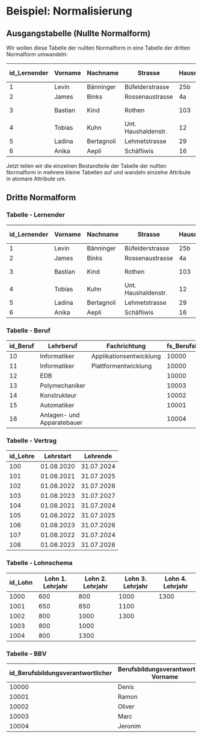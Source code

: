# Beispiel: Normalisierung

<show-structure depth="2"/>

## Ausgangstabelle (Nullte Normalform)

Wir wollen diese Tabelle der nullten Normalform in eine Tabelle der dritten Normalform umwandeln:

| id_Lernender | Vorname | Nachname   | Strasse             | Hausnr. | PLZ  | Ort                 | Mail                                                                          | Telefon (Festnetz) | Mobil     | Geburtsdatum | Lehrberuf    | Fachrichtung            | Lehrstart  | Lehrende   | Berufsbildungsverantworlicher | Lohn 1. LJ | Lohn 2. LJ | Lohn 3. LJ | Lohn 4. LJ |
|--------------|---------|------------|---------------------|---------|------|---------------------|-------------------------------------------------------------------------------|--------------------|-----------|--------------|--------------|-------------------------|------------|------------|-------------------------------|------------|------------|------------|------------|
| 1            | Levin   | Bänninger  | Büfelderstrasse     | 25b     | 8370 | Sirnach             | [levin.baenninger@buhlergroup.com](mailto:levin.baenninger@buhlergroup.com)   |                    | 787001640 | 28.10.2007   | Informatiker | Applikationsentwicklung | 01.08.2023 | 31.07.2027 | Denis Forster                 | 600        | 800        | 1000       | 1200       |
| 2            | James   | Binks      | Rossenaustrasse     | 4a      | 9200 | Gossau              | [james.binks@buhlergroup.com](mailto:james.binks@buhlergroup.com)             |                    | 796541729 | 05.07.2007   | Informatiker | Applikationsentwicklung | 01.08.2023 | 31.07.2027 | Denis Forster                 | 600        | 800        | 1000       | 1200       |
| 3            | Bastian | Kind       | Rothen              | 103     | 9217 | Neukirch a. d. Thur | [Bastian.kind@buhlergroup.com](mailto:Bastian.kind@buhlergroup.com)           |                    | 797354463 | 21.01.2008   | Informatiker | Applikationsentwicklung | 01.08.2023 | 31.07.2027 | Denis Forster                 | 600        | 800        | 1000       | 1300       |
| 4            | Tobias  | Kuhn       | Unt. Haushaldenstr. | 12      | 8374 | Dussnang            | [tobias.kuhn@buhlergroup.com](mailto:tobias.kuhn@buhlergroup.com)             | 719100678          | 789467966 | 08.01.2008   | Informatiker | Applikationsentwicklung | 01.08.2023 | 31.07.2027 | Denis Forster                 | 600        | 800        | 1000       | 1300       |
| 5            | Ladina  | Bertagnoli | Lehmetstrasse       | 29      | 9247 | Henau               | [ladina.bertagnoli@buhlergroup.com](mailto:ladina.bertagnoli@buhlergroup.com) |                    | 783143190 | 02.11.2007   | Informatiker | Plattformentwicklung    | 01.08.2023 | 31.07.2027 | Denis Forster                 | 600        | 800        | 1000       | 1200       |
| 6            | Anika   | Aepli      | Schäfliwis          | 16      | 9104 | Waldstatt           | [anika.aepli@buuhlergroup.com](mailto:anika.aepli@buuhlergroup.com)           |                    | 798546676 | 13.10.2007   | Informatiker | Applikationsentwicklung | 01.08.2023 | 31.07.2027 | Denis Forster                 | 600        | 800        | 1000       | 1200       |

Jetzt teilen wir die einzelnen Bestandteile der Tabelle der nullten Normalform in mehrere kleine Tabellen auf und wandeln einzelne Attribute in
atomare Attribute um.

## Dritte Normalform

### Tabelle - Lernender

| id_Lernender | Vorname | Nachname   | Strasse             | Hausnr. | PLZ  | Ort                 | Mail                                                                          | Telefon (Festnetz) | Mobil     | Geburtsdatum | fs_Beruf | fs_Vertrag | fs_Lohn |
|--------------|---------|------------|---------------------|---------|------|---------------------|-------------------------------------------------------------------------------|--------------------|-----------|--------------|----------|------------|---------|
| 1            | Levin   | Bänninger  | Büfelderstrasse     | 25b     | 8370 | Sirnach             | [levin.baenninger@buhlergroup.com](mailto:levin.baenninger@buhlergroup.com)   |                    | 787001640 | 28.10.2007   | 10       | 103        | 1000    |
| 2            | James   | Binks      | Rossenaustrasse     | 4a      | 9200 | Gossau              | [james.binks@buhlergroup.com](mailto:james.binks@buhlergroup.com)             |                    | 796541729 | 05.07.2007   | 10       | 103        | 1000    |
| 3            | Bastian | Kind       | Rothen              | 103     | 9217 | Neukirch a. d. Thur | [Bastian.kind@buhlergroup.com](mailto:Bastian.kind@buhlergroup.com)           |                    | 797354463 | 21.01.2008   | 10       | 103        | 1000    |
| 4            | Tobias  | Kuhn       | Unt. Haushaldenstr. | 12      | 8374 | Dussnang            | [tobias.kuhn@buhlergroup.com](mailto:tobias.kuhn@buhlergroup.com)             | 719100678          | 789467966 | 08.01.2008   | 10       | 103        | 1000    |
| 5            | Ladina  | Bertagnoli | Lehmetstrasse       | 29      | 9247 | Henau               | [ladina.bertagnoli@buhlergroup.com](mailto:ladina.bertagnoli@buhlergroup.com) |                    | 783143190 | 02.11.2007   | 11       | 103        | 1000    |
| 6            | Anika   | Aepli      | Schäfliwis          | 16      | 9104 | Waldstatt           | [anika.aepli@buuhlergroup.com](mailto:anika.aepli@buuhlergroup.com)           |                    | 798546676 | 13.10.2007   | 10       | 103        | 1000    |

### Tabelle - Beruf

| id_Beruf | Lehrberuf                  | Fachrichtung            | fs_Berufsbildungsverantwortlicher |
|----------|----------------------------|-------------------------|-----------------------------------|
| 10       | Informatiker               | Applikationsentwicklung | 10000                             |
| 11       | Informatiker               | Plattformentwicklung    | 10000                             |
| 12       | EDB                        |                         | 10000                             |
| 13       | Polymechaniker             |                         | 10003                             |
| 14       | Konstrukteur               |                         | 10002                             |
| 15       | Automatiker                |                         | 10001                             |
| 16       | Anlagen- und Apparatebauer |                         | 10004                             |

### Tabelle - Vertrag

| id_Lehre | Lehrstart  | Lehrende   |
|----------|------------|------------|
| 100      | 01.08.2020 | 31.07.2024 |
| 101      | 01.08.2021 | 31.07.2025 |
| 102      | 01.08.2022 | 31.07.2026 |
| 103      | 01.08.2023 | 31.07.2027 |
| 104      | 01.08.2021 | 31.07.2024 |
| 105      | 01.08.2022 | 31.07.2025 |
| 106      | 01.08.2023 | 31.07.2026 |
| 107      | 01.08.2022 | 31.07.2024 |
| 108      | 01.08.2023 | 31.07.2026 |

### Tabelle - Lohnschema

| id_Lohn | Lohn 1. Lehrjahr | Lohn 2. Lehrjahr | Lohn 3. Lehrjahr | Lohn 4. Lehrjahr |
|---------|------------------|------------------|------------------|------------------|
| 1000    | 600              | 800              | 1000             | 1300             |
| 1001    | 650              | 850              | 1100             |                  |
| 1002    | 800              | 1000             | 1300             |                  |
| 1003    | 800              | 1000             |                  |                  |
| 1004    | 800              | 1300             |                  |                  |

### Tabelle - BBV

| id_Berufsbildungsverantwortlicher | Berufsbildungsverantwortlicher Vorname | Berufsbildungsverantwortlicher Nachname |
|-----------------------------------|----------------------------------------|-----------------------------------------|
| 10000                             | Denis                                  | Forster                                 |
| 10001                             | Ramon                                  | Mösle                                   |
| 10002                             | Oliver                                 | Braun                                   |
| 10003                             | Marc                                   | Zuppiger                                |
| 10004                             | Jeronim                                | Lazraj                                  |